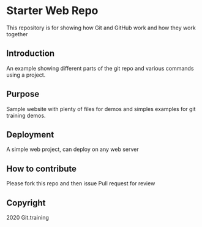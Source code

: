 # Starter Web Repo

This repository is for showing how Git and GitHub work and how they work together

## Introduction

An example showing different parts of the git repo and various commands using a project.

## Purpose

Sample website with plenty of files for demos and simples examples for git training demos.

## Deployment

A simple web project, can deploy on any web server

## How to contribute

Please fork this repo and then issue Pull request for review

## Copyright
2020 Git.training